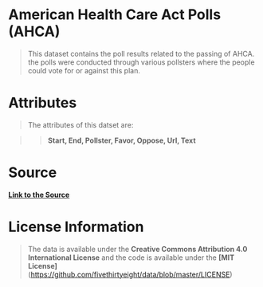 # American Health Care Act Polls (AHCA)

> This dataset contains the poll results related to the passing of AHCA. the polls were conducted through various pollsters where the people could vote for or against this plan.

# Attributes

> The attributes of this datset are:

>> **Start, End, Pollster, Favor, Oppose, Url, Text**

# Source

[**Link to the Source**](https://github.com/fivethirtyeight/data/tree/master/ahca-polls)

# License Information

> The data is available under the **Creative Commons Attribution 4.0 International License** and the code is available under the **[MIT License]**(https://github.com/fivethirtyeight/data/blob/master/LICENSE)
